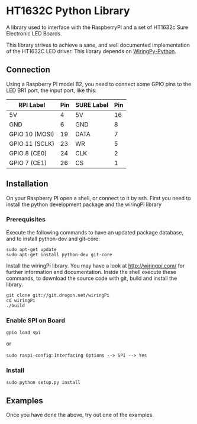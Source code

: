 # HT1632C Python Library

A library used to interface with the RaspberryPi and a set of HT1632c Sure Electronic LED Boards.

This library strives to achieve a sane, and well documented implementation of the HT1632C LED driver.
This library depends on [WiringPy-Python](https://pypi.org/project/wiringpi/).


## Connection

Using a Raspberry PI model B2, you need to connect some GPIO pins to the
LED BR1 port, the input port, like this:


| RPI Label      | Pin | SURE Label | Pin |
|----------------|-----|------------|-----|
| 5V             | 4   | 5V         | 16   |
| GND            | 6   | GND        | 8  |
| GPIO 10 (MOSI) | 19  | DATA       | 7   |
| GPIO 11 (SCLK) | 23  | WR         | 5   |
| GPIO 8  (CE0)  | 24  | CLK        | 2   |
| GPIO 7  (CE1)  | 26  | CS         | 1   |


## Installation

On your Raspberry PI open a shell, or connect to it by ssh. First you
need to install the python development package and the wiringPi library


### Prerequisites

Execute the following commands to have an updated package database, and
to install python-dev and git-core:

```
sudo apt-get update
sudo apt-get install python-dev git-core
```

Install the wiringPi library. You may have a look
at http://wiringpi.com/ for further information and documentation.
Inside the shell execute these commands, to download the source code with
git, build and install the library.

```
git clone git://git.drogon.net/wiringPi
cd wiringPi
./build
```

### Enable SPI on Board

`gpio load spi`

or

`sudo raspi-config`: `Interfacing Options --> SPI --> Yes`


### Install

`sudo python setup.py install`


## Examples

Once you have done the above, try out one of the examples.
